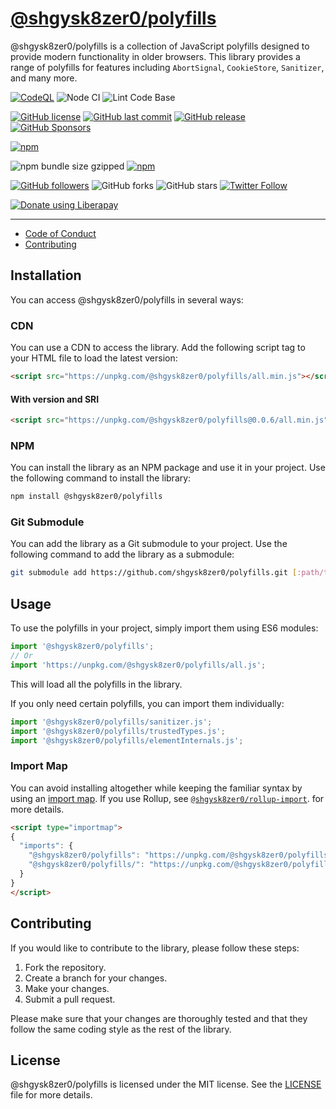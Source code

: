 # [@shgysk8zer0/polyfills](https://www.npmjs.com/package/@shgysk8zer0/rollup-import)

@shgysk8zer0/polyfills is a collection of JavaScript polyfills designed to provide
modern functionality in older browsers. This library provides a range of polyfills
for features including `AbortSignal`, `CookieStore`, `Sanitizer`, and many more.

[![CodeQL](https://github.com/shgysk8zer0/polyfills/actions/workflows/codeql-analysis.yml/badge.svg)](https://github.com/shgysk8zer0/polyfills/actions/workflows/codeql-analysis.yml)
![Node CI](https://github.com/shgysk8zer0/polyfills/workflows/Node%20CI/badge.svg)
![Lint Code Base](https://github.com/shgysk8zer0/polyfills/workflows/Lint%20Code%20Base/badge.svg)

[![GitHub license](https://img.shields.io/github/license/shgysk8zer0/polyfills.svg)](https://github.com/shgysk8zer0/polyfills/blob/master/LICENSE)
[![GitHub last commit](https://img.shields.io/github/last-commit/shgysk8zer0/polyfills.svg)](https://github.com/shgysk8zer0/polyfills/commits/master)
[![GitHub release](https://img.shields.io/github/release/shgysk8zer0/polyfills?logo=github)](https://github.com/shgysk8zer0/polyfills/releases)
[![GitHub Sponsors](https://img.shields.io/github/sponsors/shgysk8zer0?logo=github)](https://github.com/sponsors/shgysk8zer0)

[![npm](https://img.shields.io/npm/v/@shgysk8zer0/polyfills)](https://www.npmjs.com/package/@shgysk8zer0/polyfills)
<!-- ![node-current](https://img.shields.io/node/v/@shgysk8zer0/polyfills) -->
![npm bundle size gzipped](https://img.shields.io/bundlephobia/minzip/@shgysk8zer0/polyfills)
[![npm](https://img.shields.io/npm/dw/@shgysk8zer0/polyfills?logo=npm)](https://www.npmjs.com/package/@shgysk8zer0/polyfills)

[![GitHub followers](https://img.shields.io/github/followers/shgysk8zer0.svg?style=social)](https://github.com/shgysk8zer0)
![GitHub forks](https://img.shields.io/github/forks/shgysk8zer0/polyfills.svg?style=social)
![GitHub stars](https://img.shields.io/github/stars/shgysk8zer0/polyfills.svg?style=social)
[![Twitter Follow](https://img.shields.io/twitter/follow/shgysk8zer0.svg?style=social)](https://twitter.com/shgysk8zer0)

[![Donate using Liberapay](https://img.shields.io/liberapay/receives/shgysk8zer0.svg?logo=liberapay)](https://liberapay.com/shgysk8zer0/donate "Donate using Liberapay")
- - -

- [Code of Conduct](./.github/CODE_OF_CONDUCT.md)
- [Contributing](./.github/CONTRIBUTING.md)
<!-- - [Security Policy](./.github/SECURITY.md) -->

## Installation

You can access @shgysk8zer0/polyfills in several ways:

### CDN

You can use a CDN to access the library. Add the following script tag to your
HTML file to load the latest version:

```html
<script src="https://unpkg.com/@shgysk8zer0/polyfills/all.min.js"></script>
```

#### With version and SRI

```html
<script src="https://unpkg.com/@shgysk8zer0/polyfills@0.0.6/all.min.js" referrerpolicy="no-referrer" crossorigin="anonymous" integrity="sha384-xoY6kDRPTvbDfGdGA3S6Ercudev5mWGBWZIErLB38f7TeN6hV7zof6WBpzMdx/z0" fetchpriority="high" defer=""></script>
```

### NPM

You can install the library as an NPM package and use it in your project. Use
the following command to install the library:

```bash
npm install @shgysk8zer0/polyfills
```

### Git Submodule

You can add the library as a Git submodule to your project. Use the following
command to add the library as a submodule:

```bash
git submodule add https://github.com/shgysk8zer0/polyfills.git [:path/to/destination]
```

## Usage

To use the polyfills in your project, simply import them using ES6 modules:

```javascript
import '@shgysk8zer0/polyfills';
// Or
import 'https://unpkg.com/@shgysk8zer0/polyfills/all.js';
```

This will load all the polyfills in the library.

If you only need certain polyfills, you can import them individually:

```javascript
import '@shgysk8zer0/polyfills/sanitizer.js';
import '@shgysk8zer0/polyfills/trustedTypes.js';
import '@shgysk8zer0/polyfills/elementInternals.js';
```

### Import Map

You can avoid installing altogether while keeping the familiar syntax by using
an [import map](https://developer.mozilla.org/en-US/docs/Web/HTML/Element/script/type/importmap).
If you use Rollup, see [`@shgysk8zer0/rollup-import`](https://www.npmjs.com/package/@shgysk8zer0/rollup-import).
for more details.

```html
<script type="importmap">
{
  "imports": {
    "@shgysk8zer0/polyfills": "https://unpkg.com/@shgysk8zer0/polyfills@0.0.6/all.min.js",
    "@shgysk8zer0/polyfills/": "https://unpkg.com/@shgysk8zer0/polyfills@0.0.6/",
  }
}
</script>
```

## Contributing

If you would like to contribute to the library, please follow these steps:

1. Fork the repository.
2. Create a branch for your changes.
3. Make your changes.
4. Submit a pull request.

Please make sure that your changes are thoroughly tested and that they follow the same coding style as the rest of the library.

## License

@shgysk8zer0/polyfills is licensed under the MIT license. See the [LICENSE](https://github.com/shgysk8zer0/polyfills/blob/master/LICENSE) file for more details.
